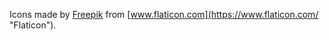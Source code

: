 Icons made by [Freepik](https://www.freepik.com "Freepik") from [www.flaticon.com](https://www.flaticon.com/ "Flaticon").
